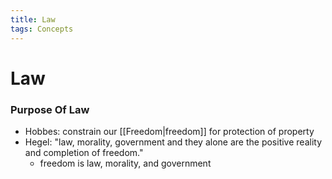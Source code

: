 ```yaml
---
title: Law
tags: Concepts
---
```


# Law
### Purpose Of Law
- Hobbes: constrain our [[Freedom\|freedom]] for protection of property
- Hegel: "law, morality, government and they alone are the positive reality and completion of freedom."
	- freedom is law, morality, and government